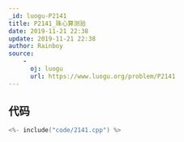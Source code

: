 ```yaml
---
_id: luogu-P2141
title: P2141_珠心算测验
date: 2019-11-21 22:38
update: 2019-11-21 22:38
author: Rainboy
source: 
    - 
      oj: luogu
      url: https://www.luogu.org/problem/P2141
---
```


## 代码

```c
<%- include("code/2141.cpp") %>
```
